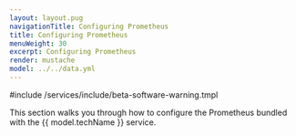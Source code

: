 ```yaml
---
layout: layout.pug
navigationTitle: Configuring Prometheus
title: Configuring Prometheus
menuWeight: 30
excerpt: Configuring Prometheus
render: mustache
model: ../../data.yml
---
```


#include /services/include/beta-software-warning.tmpl

This section walks you through how to configure the Prometheus bundled with the {{ model.techName }} service.
